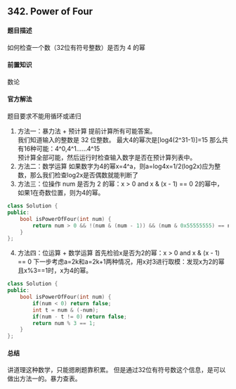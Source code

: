 ## 342. Power of Four
#### 题目描述
如何检查一个数（32位有符号整数）是否为 4 的幂  

#### 前置知识
数论  

#### 官方解法
题目要求不能用循环或递归  
1. 方法一：暴力法 + 预计算
提前计算所有可能答案。  
我们知道输入的整数是 32 位整数。  最大4的幂次是[log4(2^31-1)]=15  那么共有16种可能：4^0,4^1……4^15  
预计算全部可能，然后运行时检查输入数字是否在预计算列表中。  
2. 方法二：数学运算
如果数字为4的幂x=4^a，则a=log4x=1/2(log2x)应为整数，那么我们检查log2x是否偶数就能判断了  
3. 方法三：位操作
num 是否为 2 的幂：x > 0 and x & (x - 1) == 0
2的幂中，如果1在奇数位置，则为4的幂。  
```cpp
class Solution {
public:
    bool isPowerOfFour(int num) {
        return num > 0 && !(num & (num - 1)) && (num & 0x55555555) == num;
    }
};
```
4. 方法四：位运算 + 数学运算
首先检验x是否为2的幂：x > 0 and x & (x - 1) == 0
下一步考虑a=2k和a=2k+1两种情况，用x对3进行取模：发现x为2的幂且x%3==1时，x为4的幂。  
```cpp
class Solution {
public:
    bool isPowerOfFour(int num) {
        if(num < 0) return false;
        int t = num & (-num);
        if(num - t != 0) return false;
        return num % 3 == 1;
    }
};
```
#### 总结
讲道理这种数学，只能摁刷题靠积累。  但是通过32位有符号数这个信息，是可以做出方法一的。暴力查表。  